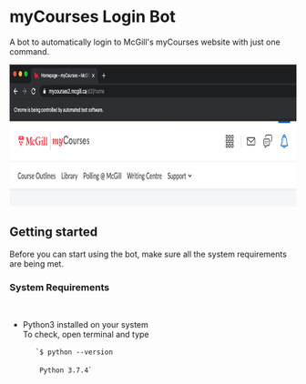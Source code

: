 # myCourses Login Bot
A bot to automatically login to McGill's myCourses website with just one command.

<img src="https://github.com/talha-riaz/myCourses-LoginBot/blob/dev/img/img1.png" height="250" width="800">

<h2> Getting started </h2> 
Before you can start using the bot, make sure all the system requirements are being met.

<h3> System Requirements </h3> <br>
<ul>
  <li> Python3 installed on your system <br>
       To check, open terminal and type <br>

       `$ python --version

        Python 3.7.4`
  </li>    
</ul>        
